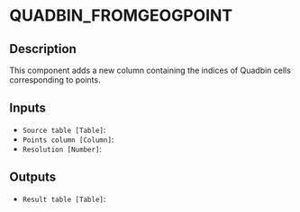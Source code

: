 
# QUADBIN_FROMGEOGPOINT
## Description

 This component adds a new column containing the indices of Quadbin cells corresponding to points.
 
## Inputs
* `Source table [Table]`: 
* `Points column [Column]`: 
* `Resolution [Number]`: 

## Outputs
* `Result table [Table]`: 
